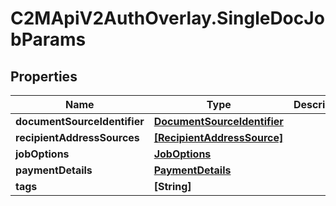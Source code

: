 # C2MApiV2AuthOverlay.SingleDocJobParams

## Properties

Name | Type | Description | Notes
------------ | ------------- | ------------- | -------------
**documentSourceIdentifier** | [**DocumentSourceIdentifier**](DocumentSourceIdentifier.md) |  | 
**recipientAddressSources** | [**[RecipientAddressSource]**](RecipientAddressSource.md) |  | 
**jobOptions** | [**JobOptions**](JobOptions.md) |  | 
**paymentDetails** | [**PaymentDetails**](PaymentDetails.md) |  | [optional] 
**tags** | **[String]** |  | [optional] 



